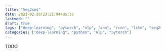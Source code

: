 ```yaml
---
title: "Seq2seq"
date: 2021-02-28T23:21:04+05:30
lastmod: ""
draft: true
tags: ["deep-learning", "pytorch", "nlp", "ann", "rcnn", "lstm", "seq2seq"]
categories: ["deep-learning", "python", "nlp", "pytorch"]
---
```


TODO

